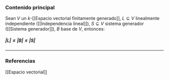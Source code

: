 ### Contenido principal

Sean $V$ un $k$-[[Espacio vectorial finitamente generado]], $L \subseteq V$ linealmente independiente ([[Independencia lineal]]), $S \subseteq V$ sistema generador ([[Sistema generador]]), $B$ base de $V$, entonces:
##### $|L| \le |B| \le |S|$



--- 
### Referencias
[[Espacio vectorial]]